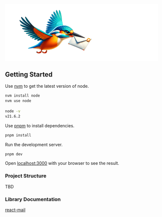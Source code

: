 
![kf-mail-bird](./emails/_assets/kf-mail-bird.png)


## Getting Started

Use [nvm](https://www.freecodecamp.org/news/node-version-manager-nvm-install-guide/) to get the latest version of node.

```sh
nvm install node
nvm use node

node -v
v21.6.2
```

Use [pnpm](https://pnpm.io/installation) to install dependencies.

```sh
pnpm install
```

Run the development server.

```sh
pnpm dev
```

Open [localhost:3000](http://localhost:3000) with your browser to see the result.

### Project Structure 

TBD

### Library Documentation

[react-mail](https://react.email/docs/integrations/overview)



